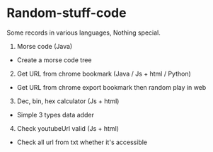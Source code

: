 # Random-stuff-code
Some records in various languages, Nothing special.

1. Morse code (Java)
  - Create a morse code tree
2. Get URL from chrome bookmark (Java / Js + html / Python)
  - Get URL from chrome export bookmark then random play in web
3. Dec, bin, hex calculator (Js + html)
  - Simple 3 types data adder
4. Check youtubeUrl valid (Js + html)
  - Check all url from txt whether it's accessible
